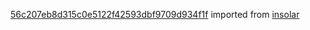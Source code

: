 [56c207eb8d315c0e5122f42593dbf9709d934f1f](https://github.com/insolar/insolar/commit/56c207eb8d315c0e5122f42593dbf9709d934f1f) imported from [insolar](https://github.com/insolar/insolar)
